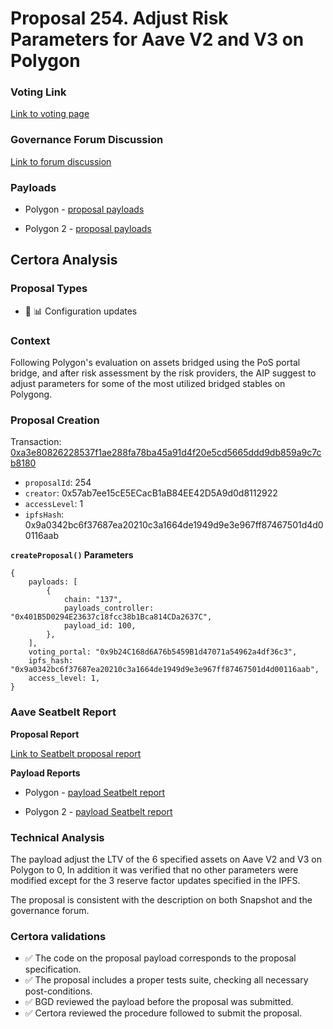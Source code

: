 # Proposal 254. Adjust Risk Parameters for Aave V2 and V3 on Polygon

### Voting Link
[Link to voting page](https://vote.onaave.com/proposal/?proposalId=254)

### Governance Forum Discussion
[Link to forum discussion](https://governance.aave.com/t/arfc-adjust-risk-parameters-for-aave-v2-and-v3-on-polygon/20211)

### Payloads

* Polygon - [proposal payloads](https://polygonscan.com/address/0x100c6aB6Dc8875Aa6023DA8aD04b352414b47cD3)

* Polygon 2 - [proposal payloads](https://polygonscan.com/address/0xd0391675Ac61Ed550F6e5241535e59544ec94c19)



## Certora Analysis

### Proposal Types
* :wrench: :bar_chart: Configuration updates

### Context
Following Polygon's evaluation on assets bridged using the PoS portal bridge, and after risk assessment by the risk providers, the AIP suggest to adjust parameters for some of the most utilized bridged stables on Polygong.

### Proposal Creation
Transaction: [0xa3e80826228537f1ae288fa78ba45a91d4f20e5cd5665ddd9db859a9c7cb8180](https://etherscan.io/tx/0xa3e80826228537f1ae288fa78ba45a91d4f20e5cd5665ddd9db859a9c7cb8180)
- `proposalId`: 254
- `creator`: 0x57ab7ee15cE5ECacB1aB84EE42D5A9d0d8112922
- `accessLevel`: 1
- `ipfsHash`: 0x9a0342bc6f37687ea20210c3a1664de1949d9e3e967ff87467501d4d00116aab

**`createProposal()` Parameters**
```
{
    payloads: [
        {
            chain: "137",
            payloads_controller: "0x401B5D0294E23637c18fcc38b1Bca814CDa2637C",
            payload_id: 100,
        },
    ],
    voting_portal: "0x9b24C168d6A76b5459B1d47071a54962a4df36c3",
    ipfs_hash: "0x9a0342bc6f37687ea20210c3a1664de1949d9e3e967ff87467501d4d00116aab",
    access_level: 1,
}
```

### Aave Seatbelt Report
**Proposal Report**

[Link to Seatbelt proposal report](https://github.com/bgd-labs/seatbelt-gov-v3/blob/main/reports/proposals/254.md)

**Payload Reports**

* Polygon - [payload Seatbelt report](https://github.com/bgd-labs/seatbelt-gov-v3/blob/main/reports/payloads/137/0x401B5D0294E23637c18fcc38b1Bca814CDa2637C/100.md)

* Polygon 2 - [payload Seatbelt report](https://github.com/bgd-labs/seatbelt-gov-v3/blob/main/reports/payloads/137/0x401B5D0294E23637c18fcc38b1Bca814CDa2637C/100.md)


### Technical Analysis
The payload adjust the LTV of the 6 specified assets on Aave V2 and V3 on Polygon to 0,
In addition it was verified that no other parameters were modified except for the 3 reserve factor updates specified in the IPFS.

The proposal is consistent with the description on both Snapshot and the governance forum.

### Certora validations
* :white_check_mark: The code on the proposal payload corresponds to the proposal specification.
* :white_check_mark: The proposal includes a proper tests suite, checking all necessary post-conditions.
* :white_check_mark: BGD reviewed the payload before the proposal was submitted.
* :white_check_mark: Certora reviewed the procedure followed to submit the proposal.